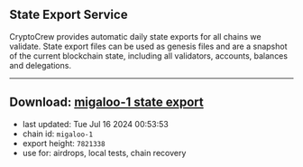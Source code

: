 ## State Export Service
CryptoCrew provides automatic daily state exports for all chains we validate. State export files can be used as genesis files and are a snapshot of the current blockchain state, including all validators, accounts, balances and delegations.

---
**Download: [migaloo-1 state export](https://dl-eu2.ccvalidators.com/SERVICE/migaloo/migaloo-1_export_7821338.json)**
---

- last updated: Tue Jul 16 2024 00:53:53
- chain id: `migaloo-1`
- export height: `7821338`
- use for: airdrops, local tests, chain recovery
